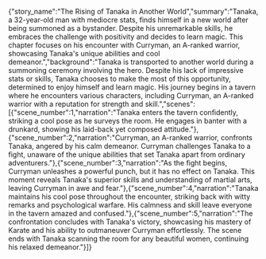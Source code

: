 {"story_name":"The Rising of Tanaka in Another World","summary":"Tanaka, a 32-year-old man with mediocre stats, finds himself in a new world after being summoned as a bystander. Despite his unremarkable skills, he embraces the challenge with positivity and decides to learn magic. This chapter focuses on his encounter with Curryman, an A-ranked warrior, showcasing Tanaka's unique abilities and cool demeanor.","background":"Tanaka is transported to another world during a summoning ceremony involving the hero. Despite his lack of impressive stats or skills, Tanaka chooses to make the most of this opportunity, determined to enjoy himself and learn magic. His journey begins in a tavern where he encounters various characters, including Curryman, an A-ranked warrior with a reputation for strength and skill.","scenes":[{"scene_number":1,"narration":"Tanaka enters the tavern confidently, striking a cool pose as he surveys the room. He engages in banter with a drunkard, showing his laid-back yet composed attitude."},{"scene_number":2,"narration":"Curryman, an A-ranked warrior, confronts Tanaka, angered by his calm demeanor. Curryman challenges Tanaka to a fight, unaware of the unique abilities that set Tanaka apart from ordinary adventurers."},{"scene_number":3,"narration":"As the fight begins, Curryman unleashes a powerful punch, but it has no effect on Tanaka. This moment reveals Tanaka's superior skills and understanding of martial arts, leaving Curryman in awe and fear."},{"scene_number":4,"narration":"Tanaka maintains his cool pose throughout the encounter, striking back with witty remarks and psychological warfare. His calmness and skill leave everyone in the tavern amazed and confused."},{"scene_number":5,"narration":"The confrontation concludes with Tanaka's victory, showcasing his mastery of Karate and his ability to outmaneuver Curryman effortlessly. The scene ends with Tanaka scanning the room for any beautiful women, continuing his relaxed demeanor."}]}